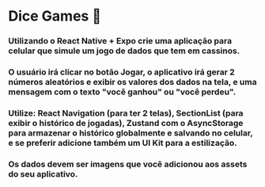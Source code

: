 # Dice Games 🎲

### Utilizando o React Native + Expo crie uma aplicação para celular que simule um jogo de dados que tem em cassinos.

### O usuário irá clicar no botão Jogar, o aplicativo irá gerar 2 números aleatórios e exibir os valores dos dados na tela, e uma mensagem com o texto "você ganhou" ou "você perdeu".

### Utilize: React Navigation (para ter 2 telas), SectionList (para exibir o histórico de jogadas), Zustand com o AsyncStorage para armazenar o histórico globalmente e salvando no celular, e se preferir adicione também um UI Kit para a estilização.

### Os dados devem ser imagens que você adicionou aos assets do seu aplicativo.

